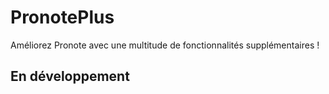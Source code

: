 # PronotePlus
 Améliorez Pronote avec une multitude de fonctionnalités supplémentaires ! 

## En développement
